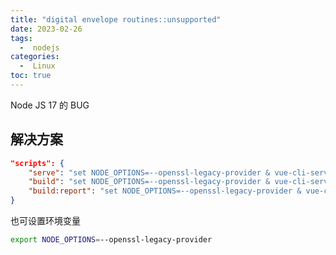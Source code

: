```yaml
---
title: "digital envelope routines::unsupported"
date: 2023-02-26
tags:
  -  nodejs
categories:
  -  Linux
toc: true
---
```


Node JS 17 的 BUG



<!-- more -->



## 解决方案

```json
"scripts": {
    "serve": "set NODE_OPTIONS=--openssl-legacy-provider & vue-cli-service serve",
    "build": "set NODE_OPTIONS=--openssl-legacy-provider & vue-cli-service build",
    "build:report": "set NODE_OPTIONS=--openssl-legacy-provider & vue-cli-service build --report"
}
```

也可设置环境变量

```bash
export NODE_OPTIONS=--openssl-legacy-provider
```